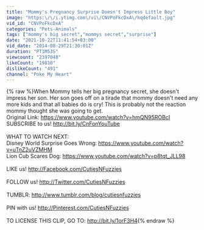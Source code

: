 ```yaml
---
title: "Mommy's Pregnancy Surprise Doesn't Impress Little Boy"
image: "https:\/\/i.ytimg.com\/vi\/CNVPoFkcDxA\/hqdefault.jpg"
vid_id: "CNVPoFkcDxA"
categories: "Pets-Animals"
tags: ["mommy's big secret","mommys secret","surprise"]
date: "2021-10-22T11:41:54+03:00"
vid_date: "2014-08-29T21:30:01Z"
duration: "PT1M53S"
viewcount: "2397048"
likeCount: "19810"
dislikeCount: "491"
channel: "Poke My Heart"
---
```

{% raw %}When Mommy tells her big pregnancy secret, she doesn't impress her son. Her son goes off on a tirade that mommy doesn't need any more kids and that all babies do is cry! This is probably not the reaction mommy thought she was going to get.<br />Original Link: <a rel="nofollow" target="blank" href="https://www.youtube.com/watch?v=hmQN95ROBcI">https://www.youtube.com/watch?v=hmQN95ROBcI</a><br />SUBSCRIBE to us! <a rel="nofollow" target="blank" href="http://bit.ly/CnFonYouTube">http://bit.ly/CnFonYouTube</a><br /><br />WHAT TO WATCH NEXT:<br />Disney World Surprise Goes Wrong: <a rel="nofollow" target="blank" href="https://www.youtube.com/watch?v=uTnZ2uVZMHM">https://www.youtube.com/watch?v=uTnZ2uVZMHM</a><br />Lion Cub Scares Dog: <a rel="nofollow" target="blank" href="https://www.youtube.com/watch?v=p8tqt_JLL98">https://www.youtube.com/watch?v=p8tqt_JLL98</a><br /><br />LIKE us! <a rel="nofollow" target="blank" href="http://Facebook.com/CutiesNFuzzies">http://Facebook.com/CutiesNFuzzies</a><br /><br />FOLLOW us! <a rel="nofollow" target="blank" href="http://Twitter.com/CutiesNFuzzies">http://Twitter.com/CutiesNFuzzies</a><br /><br />TUMBLR: <a rel="nofollow" target="blank" href="http://www.tumblr.com/blog/cutiesnfuzzies">http://www.tumblr.com/blog/cutiesnfuzzies</a><br /><br />PIN with us! <a rel="nofollow" target="blank" href="http://Pinterest.com/CutiesNFuzzies">http://Pinterest.com/CutiesNFuzzies</a><br /><br />TO LICENSE THIS CLIP, GO TO: <a rel="nofollow" target="blank" href="http://bit.ly/1orF3H4">http://bit.ly/1orF3H4</a>{% endraw %}
